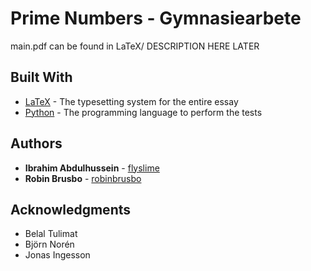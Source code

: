 # Prime Numbers - Gymnasiearbete

main.pdf can be found in LaTeX/
DESCRIPTION HERE LATER

## Built With

-   [LaTeX](https://www.latex-project.org/) - The typesetting system for the entire essay
-   [Python](https://www.python.org/) - The programming language to perform the tests

## Authors

-   **Ibrahim Abdulhussein** - [flyslime](https://github.com/flyslime)
-   **Robin Brusbo** - [robinbrusbo](https://github.com/robinbrusbo)

## Acknowledgments

-   Belal Tulimat 
-   Björn Norén
-   Jonas Ingesson
